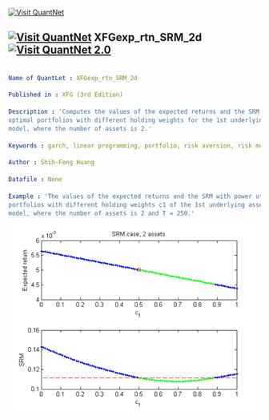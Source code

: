 
[<img src="https://github.com/QuantLet/Styleguide-and-Validation-procedure/blob/master/pictures/banner.png" alt="Visit QuantNet">](http://quantlet.de/index.php?p=info)

## [<img src="https://github.com/QuantLet/Styleguide-and-Validation-procedure/blob/master/pictures/qloqo.png" alt="Visit QuantNet">](http://quantlet.de/) **XFGexp_rtn_SRM_2d** [<img src="https://github.com/QuantLet/Styleguide-and-Validation-procedure/blob/master/pictures/QN2.png" width="60" alt="Visit QuantNet 2.0">](http://quantlet.de/d3/ia)

```yaml

Name of QuantLet : XFGexp_rtn_SRM_2d

Published in : XFG (3rd Edition)

Description : 'Computes the values of the expected returns and the SRM with power utility of the
optimal portfolios with different holding weights for the 1st underlying asset under an EGARCH(1,1)
model, where the number of assets is 2.'

Keywords : garch, linear programming, portfolio, risk aversion, risk measure

Author : Shih-Feng Huang

Datafile : None

Example : 'The values of the expected returns and the SRM with power utility of the optimal
portfolios with different holding weights c1 of the 1st underlying asset under an EGARCH(1,1)
model, where the number of assets is 2 and T = 250.'

```

![Picture1](fig3a.png)


```matlab

```
